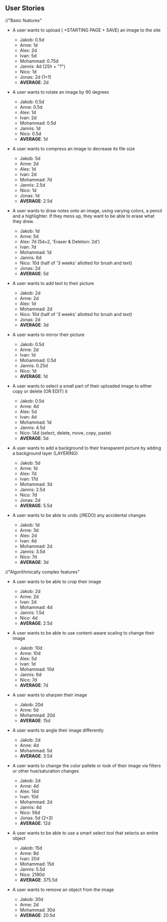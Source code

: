## User Stories
//"Basic features"
- A user wants to upload ( +STARTING PAGE + SAVE) an image to the site
    - Jakob: 0.5d
    - Anne: 1d
    - Alex: 2d
    - Ivan: 5d
    - Mohammad: 0.75d
    - Jannis: 4d (25h + "?")
    - Nico: 1d
    - Jonas: 2d (1+1)
    - **AVERAGE**: 2d

- A user wants to rotate an image by 90 degrees
    - Jakob: 0.5d
    - Anne: 0.5d
    - Alex: 1d
    - Ivan: 2d
    - Mohammad: 0.5d
    - Jannis: 1d
    - Nico: 0.5d
    - **AVERAGE**: 1d

- A user wants to compress an image to decrease its file size
    - Jakob: 5d
    - Anne: 2d
    - Alex: 1d
    - Ivan: 2d
    - Mohammad: 7d
    - Jannis: 2.5d
    - Nico: 1d
    - Jonas: 1d
    - **AVERAGE**: 2.5d

- A user wants to draw notes onto an image, using varying colors, a pencil and a highlighter. If they mess up, they want to be able to erase what they drew.
    - Jakob: 1d
    - Anne: 5d
    - Alex: 7d (5d+2, 'Eraser & Deletion: 2d')
    - Ivan: 7d
    - Mohammad: 1d
    - Jannis: 6d
    - Nico: 10d (half of '3 weeks' allotted for brush and text)
    - Jonas: 2d
    - **AVERAGE**: 5d

- A user wants to add text to their picture
    - Jakob: 2d
    - Anne: 2d
    - Alex: 1d
    - Mohammad: 2d
    - Nico: 10d (half of '3 weeks' allotted for brush and text)
    - Jonas: 2d
    - **AVERAGE**: 3d

- A user wants to mirror their picture
    - Jakob: 0.5d
    - Anne: 2d
    - Ivan: 1d
    - Mohammad: 0.5d
    - Jannis: 0.25d
    - Nico: 1d
    - **AVERAGE**: 1d

- A user wants to select a small part of their uploaded image to either copy or delete (OR EDIT) it
    - Jakob: 0.5d
    - Anne: 4d
    - Alex: 5d
    - Ivan: 4d
    - Mohammad: 1d
    - Jannis: 4.5d
    - Nico: 14d (select, delete, move, copy, paste)
    - **AVERAGE**: 5d

- A user wants to add a background to their transparent picture by adding a background layer (LAYERING)
    - Jakob: 5d
    - Anne: 1d
    - Alex: 7d
    - Ivan: 17d
    - Mohammad: 3d
    - Jannis: 2.5d
    - Nico: 7d
    - Jonas: 2d
    - **AVERAGE**: 5.5d

- A user wants to be able to undo (/REDO) any accidental changes
    - Jakob: 1d
    - Anne: 3d
    - Alex: 2d
    - Ivan: 4d
    - Mohammad: 2d
    - Jannis: 3.5d
    - Nico: 7d
    - **AVERAGE**: 3d


//"Algorithmically complex features"
- A user wants to be able to crop their image
    - Jakob: 2d
    - Anne: 2d
    - Ivan: 2d
    - Mohammad: 4d
    - Jannis: 1.5d
    - Nico: 4d
    - **AVERAGE**: 2.5d

- A user wants to be able to use content-aware scaling to change their image
    - Jakob: 10d
    - Anne: 10d
    - Alex: 5d
    - Ivan: 1d
    - Mohammad: 10d
    - Jannis: 6d
    - Nico: 7d
    - **AVERAGE**: 7d

- A user wants to sharpen their image
    - Jakob: 20d
    - Anne: 5d
    - Mohammad: 20d
    - **AVERAGE**: 15d

- A user wants to angle their image differently
    - Jakob: 2d
    - Anne: 4d
    - Mohammad: 5d
    - **AVERAGE**: 3.5d

- A user wants to change the color pallete or look of their image via filters or other hue/saturation changes
    - Jakob: 2d
    - Anne: 4d
    - Alex: 14d
    - Ivan: 10d
    - Mohammad: 2d
    - Jannis: 4d
    - Nico: 56d
    - Jonas: 5d (2+3)
    - **AVERAGE**: 12d

- A user wants to be able to use a smart select tool that selects an entire object
    - Jakob: 15d
    - Anne: 8d
    - Ivan: 20d
    - Mohammad: 15d
    - Jannis: 5.5d
    - Nico: 2190d
    - **AVERAGE**: 375.5d

- A user wants to remove an object from the image
    - Jakob: 30d
    - Anne: 2d
    - Mohammad: 30d
    - **AVERAGE**: 20.5d
